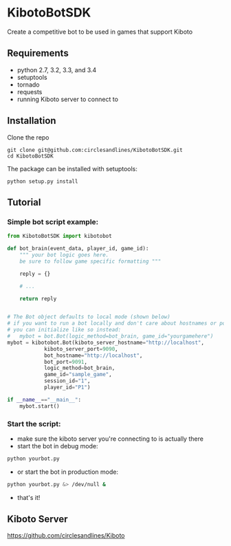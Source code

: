 # KibotoBotSDK
Create a competitive bot to be used in games that support Kiboto

## Requirements
- python 2.7, 3.2, 3.3, and 3.4
- setuptools
- tornado
- requests
- running Kiboto server to connect to

## Installation

Clone the repo
```
git clone git@github.com:circlesandlines/KibotoBotSDK.git
cd KibotoBotSDK
```

The package can be installed with setuptools:
```
python setup.py install
```

## Tutorial

### Simple bot script example:
```python
from KibotoBotSDK import kibotobot

def bot_brain(event_data, player_id, game_id):
	""" your bot logic goes here.
	be sure to follow game specific formatting """

	reply = {}

	# ...

	return reply


# The Bot object defaults to local mode (shown below)
# if you want to run a bot locally and don't care about hostnames or ports,
# you can initialize like so instead:
#	mybot = bot.Bot(logic_method=bot_brain, game_id="yourgamehere")
mybot = kibotobot.Bot(kiboto_server_hostname="http://localhost",
			kiboto_server_port=9090,
			bot_hostname="http://localhost",
			bot_port=9091,
			logic_method=bot_brain,
			game_id="sample_game",
			session_id="1",
			player_id="P1")

if __name__=="__main__":
	mybot.start()
```

### Start the script:

- make sure the kiboto server you're connecting to is actually there
- start the bot in debug mode:
```bash
python yourbot.py
```
- or start the bot in production mode:
```bash
python yourbot.py &> /dev/null &
```
- that's it!

## Kiboto Server
https://github.com/circlesandlines/Kiboto
